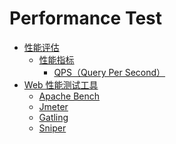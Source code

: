 
Performance Test
=================

   * [性能评估](#性能评估)
      * [性能指标](#性能指标)
         * [QPS（Query Per Second）](#qpsquery-per-second)
   * [Web 性能测试工具](#web-性能测试工具)
      * [Apache Bench](#apache-bench)
      * [Jmeter](#jmeter)
      * [Gatling](#gatling)
      * [Sniper](#sniper)

